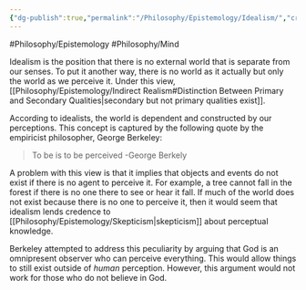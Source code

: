 ```yaml
---
{"dg-publish":true,"permalink":"/Philosophy/Epistemology/Idealism/","created":"2024-07-15T16:49:12.951-04:00","updated":"2024-11-11T00:23:03.342-05:00"}
---
```



#Philosophy/Epistemology 
#Philosophy/Mind

Idealism is the position that there is no external world that is separate from our senses. To put it another way, there is no world as it actually but only the world as we perceive it. Under this view, [[Philosophy/Epistemology/Indirect Realism#Distinction Between Primary and Secondary Qualities\|secondary but not primary qualities exist]].

According to idealists, the world is dependent and constructed by our perceptions. This concept is captured by the following quote by the empiricist philosopher, George Berkeley: 

> To be is to be perceived
> -George Berkely

A problem with this view is that it implies that objects and events do not exist if there is no agent to perceive it. For example, a tree cannot fall in the forest if there is no one there to see or hear it fall. If much of the world does not exist because there is no one to perceive it, then it would seem that idealism lends credence to [[Philosophy/Epistemology/Skepticism\|skepticism]] about perceptual knowledge.

Berkeley attempted to address this peculiarity by arguing that God is an omnipresent observer who can perceive everything. This would allow things to still exist outside of *human* perception. However, this argument would not work for those who do not believe in God.
